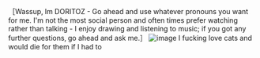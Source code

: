 ［Wassup‚ Im DORITOZ - Go ahead and use whatever pronouns you want for me․ I'm not the most social person and often times prefer watching rather than talking - I enjoy drawing and listening to music; if you got any further questions‚ go ahead and ask me․］
![image](https://github.com/user-attachments/assets/560408db-6c10-41bb-8e0f-225c40852199)
I fucking love cats and would die for them if I had to
